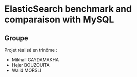 # ElasticSearch benchmark and comparaison with MySQL

## Groupe

Projet réalisé en trinôme :

- Mikhail GAYDAMAKHA
- Hejer BOUZOUITA
- Walid MORSLI
